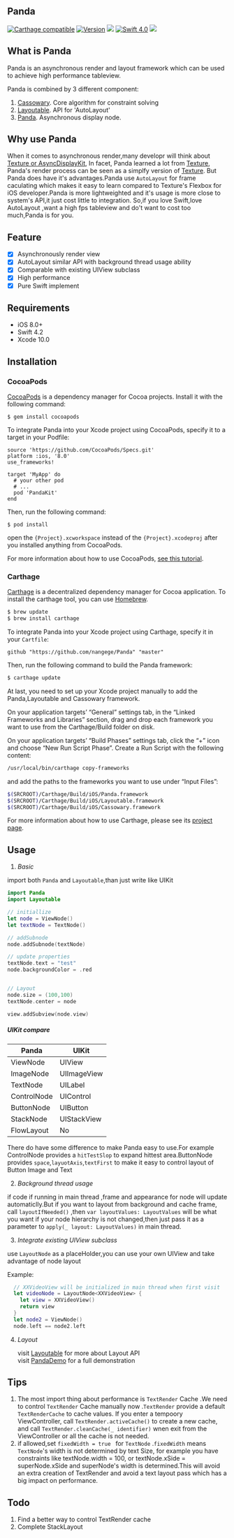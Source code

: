 ## Panda
[![Carthage compatible](https://img.shields.io/badge/Carthage-compatible-4BC51D.svg?style=flat)](https://github.com/Carthage/Carthage)
[![Version](https://img.shields.io/cocoapods/v/PandaKit.svg?style=flat)](http://cocoapods.org/pods/PandaKit)
[![](https://img.shields.io/badge/iOS-8.0%2B-lightgrey.svg)]()
[![Swift 4.0](https://img.shields.io/badge/Swift-4.2-orange.svg)]()
<a href="https://travis-ci.org/https://travis-ci.org/nangege/Panda"><img src="https://travis-ci.org/nangege/Panda.svg?branch=master"></a>
## What is Panda


Panda is an asynchronous render and layout framework which can be used to achieve high performance tableview. 

Panda is combined by 3 different component:

1. [Cassowary](https://github.com/nangege/Cassowary).  Core algorithm for constraint solving
2. [Layoutable](https://github.com/nangege/Layoutable). API  for 'AutoLayout'
3. [Panda](https://github.com/nangege/Panda). Asynchronous display node.

## Why use Panda
When it comes to  asynchronous render,many developr will think about [Texture or AsyncDisplayKit](https://github.com/texturegroup/texture/), In facet, Panda learned a lot from [Texture](https://github.com/texturegroup/texture/), Panda's render process can be seen as a simplfy version of [Texture](https://github.com/texturegroup/texture/). But Panda does have it's advantages.Panda use `AutoLayout` for frame caculating which makes it easy to learn compared to Texture's Flexbox for iOS developer.Panda is more lightweighted and it's usage is more close to system's API,it just cost little to integration. So,if you love Swift,love AutoLayout ,want a high fps tableview and do't want to cost too much,Panda is for you. 


## Feature
- [x] Asynchronously render view
- [x] AutoLayout similar API with background thread usage ability
- [x] Comparable with existing UIView subclass
- [x] High performance
- [x] Pure Swift implement

## Requirements
- iOS 8.0+
- Swift 4.2
- Xcode 10.0

## Installation

### CocoaPods

[CocoaPods](http://cocoapods.org/) is a dependency manager for Cocoa projects. Install it with the following command:

`$ gem install cocoapods`

To integrate Panda into your Xcode project using CocoaPods, specify it to a target in your Podfile:

```
source 'https://github.com/CocoaPods/Specs.git'
platform :ios, '8.0'
use_frameworks!

target 'MyApp' do
  # your other pod
  # ...
  pod 'PandaKit'
end
```
Then, run the following command:

`$ pod install`

open the `{Project}.xcworkspace` instead of the `{Project}.xcodeproj` after you installed anything from CocoaPods.

For more information about how to use CocoaPods, [see this tutorial](http://www.raywenderlich.com/64546/introduction-to-cocoapods-2).

### Carthage

[Carthage](https://github.com/Carthage/Carthage) is a decentralized dependency manager for Cocoa application. To install the carthage tool, you can use [Homebrew](http://brew.sh).

```bash
$ brew update
$ brew install carthage
```

To integrate Panda into your Xcode project using Carthage, specify it in your `Cartfile`:

```ogdl
github "https://github.com/nangege/Panda" "master"
```

Then, run the following command to build the Panda framework:

```bash
$ carthage update
```

At last, you need to set up your Xcode project manually to add the Panda,Layoutable and Cassowary framework.

On your application targets’ “General” settings tab, in the “Linked Frameworks and Libraries” section, drag and drop each framework you want to use from the Carthage/Build folder on disk.

On your application targets’ “Build Phases” settings tab, click the “+” icon and choose “New Run Script Phase”. Create a Run Script with the following content:

```bash
/usr/local/bin/carthage copy-frameworks
```

and add the paths to the frameworks you want to use under “Input Files”:

```bash
$(SRCROOT)/Carthage/Build/iOS/Panda.framework
$(SRCROOT)/Carthage/Build/iOS/Layoutable.framework
$(SRCROOT)/Carthage/Build/iOS/Cassowary.framework
```

For more information about how to use Carthage, please see its [project page](https://github.com/Carthage/Carthage).




## Usage

1. *Basic*

  import both `Panda` and `Layoutable`,than just write like UIKit
  
  ```swift
  import Panda
  import Layoutable

  // initiallize 
  let node = ViewNode()
  let textNode = TextNode()
  
  // addSubnode
  node.addSubnode(textNode)
  
  // update properties
  textNode.text = "test"
  node.backgroundColor = .red
  

  // Layout
  node.size = (100,100)
  textNode.center = node
  
  view.addSubview(node.view)

  ```
  
  ##### UIKit compare
 
  Panda                        |  UIKit                     
  -------------------------    |  --------------------
  ViewNode                     |  UIView                    
  ImageNode                    |  UIImageView              
  TextNode                     |  UILabel                   
  ControlNode                  |  UIControl
  ButtonNode                   |  UIButton
  StackNode                    |  UIStackView
  FlowLayout                   |  No
  
  There do have some difference to make Panda easy to use.For example ControlNode provides a `hitTestSlop` to expand hittest area.ButtonNode provides `space`,`layuotAxis`,`textFirst` to make it easy to control layout of Button Image and Text

  
2. *Background thread usage*
 
  if code if running in main thread ,frame and appearance for node  will update automaticlly.But if you want to layout from background and cache frame,  call `layoutIfNeeded()` ,then `var layoutValues: LayoutValues` will be what you want if your node hierarchy is not changed,then just pass it as a parameter to `apply(_ layout: LayoutValues)` in main thread.

3. *Integrate existing UIView subclass*

  use `LayoutNode` as a placeHolder,you can use your own UIView and take advantage of node layout
  
  Example:
   
  ```swift
    // XXVideoView will be initialized in main thread when first visit
    let videoNode = LayoutNode<XXVideoView> {
      let view = XXVideoView()
      return view
    }
    let node2 = ViewNode()
    node.left == node2.left
  ``` 

4. *Layout* 
   
   visit [Layoutable](https://github.com/nangege/Layoutable) for more about Layout API    
   visit [PandaDemo](https://github.com/nangege/PandaDemo)   for a full demonstration
   
 
## Tips
1. The most import thing about performance is `TextRender` Cache .We need to control `TextRender` Cache manually now .`TextRender` provide a default `TextRenderCache` to cache values. If you enter a tempoory ViewController, call `TextRender.activeCache()` to create a new cache, and call `TextRender.cleanCache(_ identifier)` wnen exit from the ViewController or all the cache is not needed.
2. if allowed,set `fixedWidth = true ` for `TextNode` .`fixedWidth` means `TextNode`'s width is not determined by text Size, for example you have constraints like textNode.width = 100, or textNode.xSide = superNode.xSide and superNode's width is determined.This will avoid an extra creation of TextRender and avoid a text layout pass which has a big impact on performance. 

## Todo
1. Find a better way to control TextRender cache
2. Complete StackLayout



